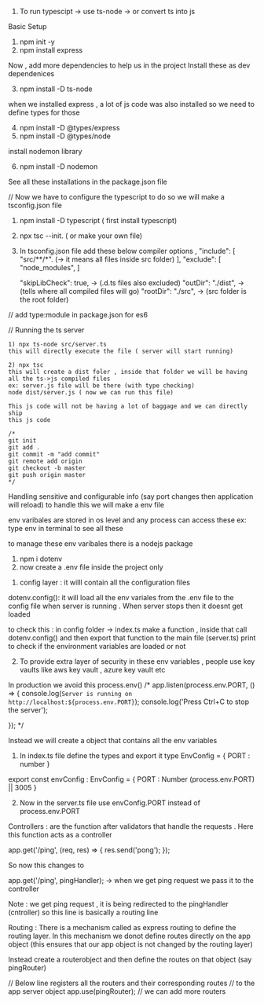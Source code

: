 1) To run typescipt 
-> use ts-node
-> or convert ts into js

<!-- ====================== Section Separator ====================== -->
Basic Setup

1) npm init -y
2) npm install express

Now , add more dependencies to help us in the project
Install these as dev dependenices

3) npm install -D ts-node

when we installed express , a lot of js code was also installed 
so we need to define types for those

4) npm install -D @types/express
5) npm install -D @types/node

install nodemon library

6) npm install -D nodemon

See all these installations in the package.json file


<!-- ====================== Section Separator ====================== -->
// Now we have to configure the typescript
to do so we will make a tsconfig.json file 

1) npm install -D typescript ( first install typescript)
2) npx tsc --init. ( or make your own file)

3) In tsconfig.json file add these below compiler options
,
  "include": [
    "src/**/*". (-> it means all files inside src folder)
  ],
  "exclude": [
    "node_modules",
  ]

    "skipLibCheck": true, -> (.d.ts files also excluded)
     "outDir": "./dist", -> (tells where all compiled files will go)
    "rootDir": "./src",  -> (src folder is the root folder)


// add type:module in package.json for es6

<!-- ====================== Section Separator ====================== -->
// Running the ts server

    1) npx ts-node src/server.ts 
    this will directly execute the file ( server will start running)

    2) npx tsc
    this will create a dist foler , inside that folder we will be having 
    all the ts->js compiled files
    ex: server.js file will be there (with type checking)
    node dist/server.js ( now we can run this file)

    This js code will not be having a lot of baggage and we can directly ship
    this js code  

<!-- ====================== Section Separator ====================== -->
    /*
    git init
    git add .
    git commit -m "add commit"
    git remote add origin 
    git checkout -b master
    git push origin master
    */

<!-- ====================== Section Separator ====================== -->
Handling sensitive and configurable info (say port changes then application will reload) to handle this we will make a env file

env varibales are stored in os level and any process can access these
ex: type env in terminal to see all these

to manage these env varibales there is a nodejs package 

1) npm i dotenv
2) now create a .env file inside the project only

<!-- ====================== Section Separator ====================== -->

1) config layer : it willl contain all the configuration files 

dotenv.config(): it will load all the env variales from the .env file to the config file
when server is running . When server stops then it doesnt get loaded 

to check this : in config folder -> index.ts make a function , inside that call
dotenv.config() and then export that function to the main file (server.ts)
print to check if the environment variables are loaded or not

2) To provide extra layer of security in these env variables , people use key vaults
like aws key vault , azure key vault etc

<!-- ====================== Section Separator ====================== -->

In production we avoid this process.env()
/* 
app.listen(process.env.PORT, () => {
  console.log(`Server is running on http://localhost:${process.env.PORT}`);
  console.log('Press Ctrl+C to stop the server');
  
});
*/

Instead we will create a object that contains all the env variables 

1) In index.ts file define the types and export it
type EnvConfig = {
  PORT : number
}

export const envConfig : EnvConfig = {
  PORT : Number (process.env.PORT) || 3005
}

2) Now in the server.ts file use envConfig.PORT instead of process.env.PORT


<!-- ====================== Section Separator ====================== -->
Controllers : are the function after validators that handle the requests . Here
this function acts as a controller 

app.get('/ping', (req, res) => {
  res.send('pong');
});

So now this changes to 

app.get('/ping', pingHandler); -> when we get ping request we pass it to the controller

Note : we get ping request , it is being redirected to the pingHandler (cntroller)
so this line is basically a routing line 


<!-- ====================== Section Separator ====================== -->

Routing : There is a mechanism called as express routing to define the routing layer.
In this mechanism we donot define routes directly on the app object (this ensures that our
app object is not changed by the routing layer)

Instead create a routerobject and then define the routes on that object (say pingRouter)

// Below line registers all the routers and their corresponding routes
// to the  app server object
app.use(pingRouter);
// we can add more routers
